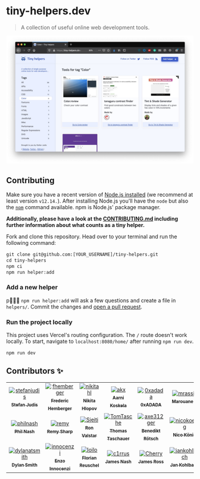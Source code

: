 # tiny-helpers.dev

> A collection of useful online web development tools.

![Screenshot of tiny-helpers.dev](./screenshot.jpg)

## Contributing

Make sure you have a recent version of [Node.js installed](https://nodejs.org/en/) (we recommend at least version `v12.14.`). After installing Node.js you'll have the `node` but also the [`npm`](https://www.npmjs.com/) command available. npm is Node.js' package manager.

**Additionally, please have a look at the [CONTRIBUTING.md](./CONTRIBUTING.md) including further information about what counts as a tiny helper.**

Fork and clone this repository. Head over to your terminal and run the following command:

```
git clone git@github.com:[YOUR_USERNAME]/tiny-helpers.git
cd tiny-helpers
npm ci
npm run helper:add
```

### Add a new helper

p `npm run helper:add` will ask a few questions and create a file in `helpers/`.
Commit the changes and [open a pull request](https://help.github.com/en/github/collaborating-with-issues-and-pull-requests/creating-a-pull-request).

### Run the project locally

This project uses Vercel's routing configuration. The `/` route doesn't work locally. To start, navigate to `localhost:8080/home/` after running `npm run dev`.

```
npm run dev
```
## Contributors :sparkles:
<table>
<tr>
                <td align="center">
                    <a href="https://github.com/stefanjudis">
                        <img src="https://avatars3.githubusercontent.com/u/962099?v=4" width="75;" alt="stefanjudis"/>
                        <br />
                        <sub><b>Stefan Judis</b></sub>
                    </a>
                </td>
                <td align="center">
                    <a href="https://github.com/fhemberger">
                        <img src="https://avatars3.githubusercontent.com/u/153481?v=4" width="75;" alt="fhemberger"/>
                        <br />
                        <sub><b>Frederic Hemberger</b></sub>
                    </a>
                </td>
                <td align="center">
                    <a href="https://github.com/nikitahl">
                        <img src="https://avatars3.githubusercontent.com/u/12826823?v=4" width="75;" alt="nikitahl"/>
                        <br />
                        <sub><b>Nikita Hlopov</b></sub>
                    </a>
                </td>
                <td align="center">
                    <a href="https://github.com/akx">
                        <img src="https://avatars2.githubusercontent.com/u/58669?v=4" width="75;" alt="akx"/>
                        <br />
                        <sub><b>Aarni Koskela</b></sub>
                    </a>
                </td>
                <td align="center">
                    <a href="https://github.com/0xadada">
                        <img src="https://avatars2.githubusercontent.com/u/51207?v=4" width="75;" alt="0xadada"/>
                        <br />
                        <sub><b>0xADADA</b></sub>
                    </a>
                </td>
                <td align="center">
                    <a href="https://github.com/mrassili">
                        <img src="https://avatars0.githubusercontent.com/u/25288435?v=4" width="75;" alt="mrassili"/>
                        <br />
                        <sub><b>Marouane R</b></sub>
                    </a>
                </td>
                <td align="center">
                    <a href="https://github.com/Ben1980">
                        <img src="https://avatars1.githubusercontent.com/u/919260?v=4" width="75;" alt="Ben1980"/>
                        <br />
                        <sub><b>Benjamin Mahr</b></sub>
                    </a>
                </td>
                <td align="center">
                    <a href="https://github.com/manniL">
                        <img src="https://avatars0.githubusercontent.com/u/640208?v=4" width="75;" alt="manniL"/>
                        <br />
                        <sub><b>Alexander Lichter</b></sub>
                    </a>
                </td>
                <td align="center">
                    <a href="https://github.com/CanRau">
                        <img src="https://avatars0.githubusercontent.com/u/5196971?v=4" width="75;" alt="CanRau"/>
                        <br />
                        <sub><b>Can Rau</b></sub>
                    </a>
                </td>
                <td align="center">
                    <a href="https://github.com/bjuretko">
                        <img src="https://avatars2.githubusercontent.com/u/30392977?v=4" width="75;" alt="bjuretko"/>
                        <br />
                        <sub><b>Benedict Juretko</b></sub>
                    </a>
                </td>
                <td align="center">
                    <a href="https://github.com/Kilian">
                        <img src="https://avatars3.githubusercontent.com/u/41970?v=4" width="75;" alt="Kilian"/>
                        <br />
                        <sub><b>Kilian Valkhof</b></sub>
                    </a>
                </td></tr>
<tr>
                <td align="center">
                    <a href="https://github.com/philnash">
                        <img src="https://avatars3.githubusercontent.com/u/31462?v=4" width="75;" alt="philnash"/>
                        <br />
                        <sub><b>Phil Nash</b></sub>
                    </a>
                </td>
                <td align="center">
                    <a href="https://github.com/remy">
                        <img src="https://avatars0.githubusercontent.com/u/13700?v=4" width="75;" alt="remy"/>
                        <br />
                        <sub><b>Remy Sharp</b></sub>
                    </a>
                </td>
                <td align="center">
                    <a href="https://github.com/Sjeiti">
                        <img src="https://avatars0.githubusercontent.com/u/785706?v=4" width="75;" alt="Sjeiti"/>
                        <br />
                        <sub><b>Ron Valstar</b></sub>
                    </a>
                </td>
                <td align="center">
                    <a href="https://github.com/TomTasche">
                        <img src="https://avatars2.githubusercontent.com/u/128734?v=4" width="75;" alt="TomTasche"/>
                        <br />
                        <sub><b>Thomas Taschauer</b></sub>
                    </a>
                </td>
                <td align="center">
                    <a href="https://github.com/axe312ger">
                        <img src="https://avatars1.githubusercontent.com/u/1737026?v=4" width="75;" alt="axe312ger"/>
                        <br />
                        <sub><b>Benedikt Rötsch</b></sub>
                    </a>
                </td>
                <td align="center">
                    <a href="https://github.com/nicokoenig">
                        <img src="https://avatars0.githubusercontent.com/u/16404104?v=4" width="75;" alt="nicokoenig"/>
                        <br />
                        <sub><b>Nico König</b></sub>
                    </a>
                </td>
                <td align="center">
                    <a href="https://github.com/bkmxer">
                        <img src="https://avatars1.githubusercontent.com/u/18457056?v=4" width="75;" alt="bkmxer"/>
                        <br />
                        <sub><b>Anton Ilchuk</b></sub>
                    </a>
                </td>
                <td align="center">
                    <a href="https://github.com/austinpray">
                        <img src="https://avatars1.githubusercontent.com/u/2192970?v=4" width="75;" alt="austinpray"/>
                        <br />
                        <sub><b>Austin Pray</b></sub>
                    </a>
                </td>
                <td align="center">
                    <a href="https://github.com/caseymhunt">
                        <img src="https://avatars3.githubusercontent.com/u/2065615?v=4" width="75;" alt="caseymhunt"/>
                        <br />
                        <sub><b>Casey Hunt</b></sub>
                    </a>
                </td>
                <td align="center">
                    <a href="https://github.com/ChristianGrieger">
                        <img src="https://avatars0.githubusercontent.com/u/8712219?v=4" width="75;" alt="ChristianGrieger"/>
                        <br />
                        <sub><b>Christian Grieger</b></sub>
                    </a>
                </td>
                <td align="center">
                    <a href="https://github.com/stof">
                        <img src="https://avatars0.githubusercontent.com/u/439401?v=4" width="75;" alt="stof"/>
                        <br />
                        <sub><b>Christophe Coevoet</b></sub>
                    </a>
                </td>
                <td align="center">
                    <a href="https://github.com/crgeary">
                        <img src="https://avatars0.githubusercontent.com/u/3949335?v=4" width="75;" alt="crgeary"/>
                        <br />
                        <sub><b>Christopher Geary</b></sub>
                    </a>
                </td></tr>
<tr>
                <td align="center">
                    <a href="https://github.com/dylanatsmith">
                        <img src="https://avatars1.githubusercontent.com/u/6905903?v=4" width="75;" alt="dylanatsmith"/>
                        <br />
                        <sub><b>Dylan Smith</b></sub>
                    </a>
                </td>
                <td align="center">
                    <a href="https://github.com/innocenzi">
                        <img src="https://avatars3.githubusercontent.com/u/16060559?v=4" width="75;" alt="innocenzi"/>
                        <br />
                        <sub><b>Enzo Innocenzi</b></sub>
                    </a>
                </td>
                <td align="center">
                    <a href="https://github.com/loilo">
                        <img src="https://avatars3.githubusercontent.com/u/1922624?v=4" width="75;" alt="loilo"/>
                        <br />
                        <sub><b>Florian Reuschel</b></sub>
                    </a>
                </td>
                <td align="center">
                    <a href="https://github.com/c1rrus">
                        <img src="https://avatars3.githubusercontent.com/u/358435?v=4" width="75;" alt="c1rrus"/>
                        <br />
                        <sub><b>James Nash</b></sub>
                    </a>
                </td>
                <td align="center">
                    <a href="https://github.com/Cherry">
                        <img src="https://avatars2.githubusercontent.com/u/856748?v=4" width="75;" alt="Cherry"/>
                        <br />
                        <sub><b>James Ross</b></sub>
                    </a>
                </td>
                <td align="center">
                    <a href="https://github.com/jankohlbach">
                        <img src="https://avatars0.githubusercontent.com/u/43587328?v=4" width="75;" alt="jankohlbach"/>
                        <br />
                        <sub><b>Jan Kohlbach</b></sub>
                    </a>
                </td></tr>
</table>

